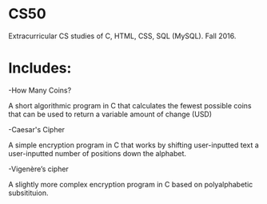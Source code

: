 # CS50
Extracurricular CS studies of C, HTML, CSS, SQL (MySQL). Fall 2016.


# Includes:
-How Many Coins? 

A short algorithmic program in C that calculates the fewest possible coins that can be used to return a variable amount of      change (USD)

-Caesar's Cipher

A simple encryption program in C that works by shifting user-inputted text a user-inputted number of positions down the alphabet. 

-Vigenère’s cipher

A slightly more complex encryption program in C based on polyalphabetic subsitituion. 
